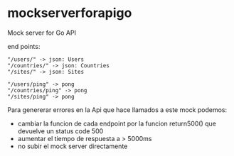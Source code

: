 # mockserverforapigo
Mock server for Go API

end points:

	"/users/" -> json: Users
	"/countries/" -> json: Countries
	"/sites/" -> json: Sites

	"/users/ping" -> pong
	"/countries/ping" -> pong
	"/sites/ping" -> pong

Para genererar errores en la Api que hace llamados a este mock podemos:
  - cambiar la funcion de cada endpoint por la funcion return500() que devuelve un status code 500
  - aumentar el tiempo de respuesta a > 5000ms
  - no subir el mock server directamente
